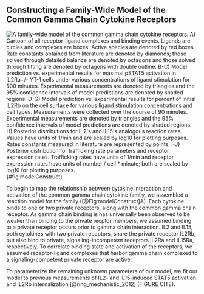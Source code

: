 ## Constructing a Family-Wide Model of the Common Gamma Chain Cytokine Receptors


![**A family-wide model of the common gamma chain cytokine receptors.** A) Cartoon of all receptor-ligand complexes and binding events. Ligands are circles and complexes are boxes. Active species are denoted by red boxes. Rate constants obtained from literature are denoted by diamonds; those solved through detailed balance are denoted by octagons and those solved through fitting are denoted by octagons with double outline. 
B-C) Model prediction vs. experimental results for maximal pSTAT5 activation in IL2Ra+/- YT-1 cells under various concentrations of ligand stimulation for 500 minutes. Experimental measurements are denoted by triangles and the 95% confidence intervals of model predictions are denoted by shaded regions.
D-G) Model prediction vs. experimental results for percent of initial IL2Rb on the cell surface for various ligand stimulation concentrations and cell types. Measurements were collected over the course of 90 minutes. Experimental measurements are denoted by triangles and the 95% confidence intervals of model predictions are denoted by shaded regions.
H) Posterior distributions for IL2's and IL15's analogous reaction rates. Values have units of 1/min and are scaled by log10 for plotting purposes. Rates constants measured in literature are represented by points.
I-J) Posterior distribution for trafficking rate parameters and receptor expression rates. Trafficking rates have units of 1/min and receptor expression rates have units of number / cell * minute; both are scaled by log10 for plotting purposes.](./Figures/figure1.svg){#fig:modelConstruct}

To begin to map the relationship between cytokine interaction and activation of the common gamma chain cytokine family, we assembled a reaction model for the family ([@Fig:modelConstruct]A). Each cytokine binds to one or two private receptors, along with the common gamma chain receptor. As gamma chain binding is has universally been observed to be weaker than binding to the private recptor members, we assumed binding to a private receptor occurs prior to gamma chain interaction. IL2 and IL15, both cytokines with two private receptors, share the private receptor IL2Rb, but also bind to private, signaling-incompetent receptors IL2Ra and IL15Ra, respectively. To correlate binding state and activation of the receptors, we assumed receptor-ligand complexes that harbor gamma chain complexed to a signaling-competent private receptor are active.

To parameterize the remaining unknown parameters of our model, we fit our model to previous measurements of IL2- and IL15-induced STAT5 activation and IL2Rb internalization [@ring_mechanistic_2012]  (FIGURE CITE). 
